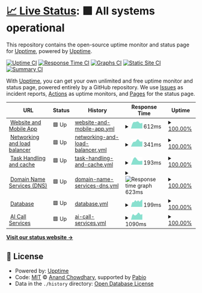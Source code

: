 # [📈 Live Status](https://demo.upptime.js.org): <!--live status--> **🟩 All systems operational**

This repository contains the open-source uptime monitor and status page for [Upptime](https://upptime.js.org), powered by [Upptime](https://github.com/upptime/upptime).

[![Uptime CI](https://github.com/Voice-Mate/status-page/workflows/Uptime%20CI/badge.svg)](https://github.com/Voice-Mate/status-page/actions?query=workflow%3A%22Uptime+CI%22)
[![Response Time CI](https://github.com/Voice-Mate/status-page/workflows/Response%20Time%20CI/badge.svg)](https://github.com/Voice-Mate/status-page/actions?query=workflow%3A%22Response+Time+CI%22)
[![Graphs CI](https://github.com/Voice-Mate/status-page/workflows/Graphs%20CI/badge.svg)](https://github.com/Voice-Mate/status-page/actions?query=workflow%3A%22Graphs+CI%22)
[![Static Site CI](https://github.com/Voice-Mate/status-page/workflows/Static%20Site%20CI/badge.svg)](https://github.com/Voice-Mate/status-page/actions?query=workflow%3A%22Static+Site+CI%22)
[![Summary CI](https://github.com/Voice-Mate/status-page/workflows/Summary%20CI/badge.svg)](https://github.com/Voice-Mate/status-page/actions?query=workflow%3A%22Summary+CI%22)

With [Upptime](https://upptime.js.org), you can get your own unlimited and free uptime monitor and status page, powered entirely by a GitHub repository. We use [Issues](https://github.com/upptime/upptime/issues) as incident reports, [Actions](https://github.com/Voice-Mate/status-page/actions) as uptime monitors, and [Pages](https://demo.upptime.js.org) for the status page.

<!--start: status pages-->
<!-- This summary is generated by Upptime (https://github.com/upptime/upptime) -->
<!-- Do not edit this manually, your changes will be overwritten -->
<!-- prettier-ignore -->
| URL | Status | History | Response Time | Uptime |
| --- | ------ | ------- | ------------- | ------ |
| <img alt="" src="https://icons.duckduckgo.com/ip3/prod-voicemate-backend.sou81r6ngg1is.eu-central-1.cs.amazonlightsail.com.ico" height="13"> [Website and Mobile App](https://prod-voicemate-backend.sou81r6ngg1is.eu-central-1.cs.amazonlightsail.com/fastapistatus) | 🟩 Up | [website-and-mobile-app.yml](https://github.com/Voice-Mate/status-page/commits/HEAD/history/website-and-mobile-app.yml) | <details><summary><img alt="Response time graph" src="./graphs/website-and-mobile-app/response-time-week.png" height="20"> 612ms</summary><br><a href="https://status.voicemate.nl/history/website-and-mobile-app"><img alt="Response time 612" src="https://img.shields.io/endpoint?url=https%3A%2F%2Fraw.githubusercontent.com%2FVoice-Mate%2Fstatus-page%2FHEAD%2Fapi%2Fwebsite-and-mobile-app%2Fresponse-time.json"></a><br><a href="https://status.voicemate.nl/history/website-and-mobile-app"><img alt="24-hour response time 612" src="https://img.shields.io/endpoint?url=https%3A%2F%2Fraw.githubusercontent.com%2FVoice-Mate%2Fstatus-page%2FHEAD%2Fapi%2Fwebsite-and-mobile-app%2Fresponse-time-day.json"></a><br><a href="https://status.voicemate.nl/history/website-and-mobile-app"><img alt="7-day response time 612" src="https://img.shields.io/endpoint?url=https%3A%2F%2Fraw.githubusercontent.com%2FVoice-Mate%2Fstatus-page%2FHEAD%2Fapi%2Fwebsite-and-mobile-app%2Fresponse-time-week.json"></a><br><a href="https://status.voicemate.nl/history/website-and-mobile-app"><img alt="30-day response time 612" src="https://img.shields.io/endpoint?url=https%3A%2F%2Fraw.githubusercontent.com%2FVoice-Mate%2Fstatus-page%2FHEAD%2Fapi%2Fwebsite-and-mobile-app%2Fresponse-time-month.json"></a><br><a href="https://status.voicemate.nl/history/website-and-mobile-app"><img alt="1-year response time 612" src="https://img.shields.io/endpoint?url=https%3A%2F%2Fraw.githubusercontent.com%2FVoice-Mate%2Fstatus-page%2FHEAD%2Fapi%2Fwebsite-and-mobile-app%2Fresponse-time-year.json"></a></details> | <details><summary><a href="https://status.voicemate.nl/history/website-and-mobile-app">100.00%</a></summary><a href="https://status.voicemate.nl/history/website-and-mobile-app"><img alt="All-time uptime 100.00%" src="https://img.shields.io/endpoint?url=https%3A%2F%2Fraw.githubusercontent.com%2FVoice-Mate%2Fstatus-page%2FHEAD%2Fapi%2Fwebsite-and-mobile-app%2Fuptime.json"></a><br><a href="https://status.voicemate.nl/history/website-and-mobile-app"><img alt="24-hour uptime 100.00%" src="https://img.shields.io/endpoint?url=https%3A%2F%2Fraw.githubusercontent.com%2FVoice-Mate%2Fstatus-page%2FHEAD%2Fapi%2Fwebsite-and-mobile-app%2Fuptime-day.json"></a><br><a href="https://status.voicemate.nl/history/website-and-mobile-app"><img alt="7-day uptime 100.00%" src="https://img.shields.io/endpoint?url=https%3A%2F%2Fraw.githubusercontent.com%2FVoice-Mate%2Fstatus-page%2FHEAD%2Fapi%2Fwebsite-and-mobile-app%2Fuptime-week.json"></a><br><a href="https://status.voicemate.nl/history/website-and-mobile-app"><img alt="30-day uptime 100.00%" src="https://img.shields.io/endpoint?url=https%3A%2F%2Fraw.githubusercontent.com%2FVoice-Mate%2Fstatus-page%2FHEAD%2Fapi%2Fwebsite-and-mobile-app%2Fuptime-month.json"></a><br><a href="https://status.voicemate.nl/history/website-and-mobile-app"><img alt="1-year uptime 100.00%" src="https://img.shields.io/endpoint?url=https%3A%2F%2Fraw.githubusercontent.com%2FVoice-Mate%2Fstatus-page%2FHEAD%2Fapi%2Fwebsite-and-mobile-app%2Fuptime-year.json"></a></details>
| <img alt="" src="https://icons.duckduckgo.com/ip3/prod-voicemate-backend.sou81r6ngg1is.eu-central-1.cs.amazonlightsail.com.ico" height="13"> [Networking and load balancer](http://prod-voicemate-backend.sou81r6ngg1is.eu-central-1.cs.amazonlightsail.com/healthcheck) | 🟩 Up | [networking-and-load-balancer.yml](https://github.com/Voice-Mate/status-page/commits/HEAD/history/networking-and-load-balancer.yml) | <details><summary><img alt="Response time graph" src="./graphs/networking-and-load-balancer/response-time-week.png" height="20"> 341ms</summary><br><a href="https://status.voicemate.nl/history/networking-and-load-balancer"><img alt="Response time 341" src="https://img.shields.io/endpoint?url=https%3A%2F%2Fraw.githubusercontent.com%2FVoice-Mate%2Fstatus-page%2FHEAD%2Fapi%2Fnetworking-and-load-balancer%2Fresponse-time.json"></a><br><a href="https://status.voicemate.nl/history/networking-and-load-balancer"><img alt="24-hour response time 341" src="https://img.shields.io/endpoint?url=https%3A%2F%2Fraw.githubusercontent.com%2FVoice-Mate%2Fstatus-page%2FHEAD%2Fapi%2Fnetworking-and-load-balancer%2Fresponse-time-day.json"></a><br><a href="https://status.voicemate.nl/history/networking-and-load-balancer"><img alt="7-day response time 341" src="https://img.shields.io/endpoint?url=https%3A%2F%2Fraw.githubusercontent.com%2FVoice-Mate%2Fstatus-page%2FHEAD%2Fapi%2Fnetworking-and-load-balancer%2Fresponse-time-week.json"></a><br><a href="https://status.voicemate.nl/history/networking-and-load-balancer"><img alt="30-day response time 341" src="https://img.shields.io/endpoint?url=https%3A%2F%2Fraw.githubusercontent.com%2FVoice-Mate%2Fstatus-page%2FHEAD%2Fapi%2Fnetworking-and-load-balancer%2Fresponse-time-month.json"></a><br><a href="https://status.voicemate.nl/history/networking-and-load-balancer"><img alt="1-year response time 341" src="https://img.shields.io/endpoint?url=https%3A%2F%2Fraw.githubusercontent.com%2FVoice-Mate%2Fstatus-page%2FHEAD%2Fapi%2Fnetworking-and-load-balancer%2Fresponse-time-year.json"></a></details> | <details><summary><a href="https://status.voicemate.nl/history/networking-and-load-balancer">100.00%</a></summary><a href="https://status.voicemate.nl/history/networking-and-load-balancer"><img alt="All-time uptime 100.00%" src="https://img.shields.io/endpoint?url=https%3A%2F%2Fraw.githubusercontent.com%2FVoice-Mate%2Fstatus-page%2FHEAD%2Fapi%2Fnetworking-and-load-balancer%2Fuptime.json"></a><br><a href="https://status.voicemate.nl/history/networking-and-load-balancer"><img alt="24-hour uptime 100.00%" src="https://img.shields.io/endpoint?url=https%3A%2F%2Fraw.githubusercontent.com%2FVoice-Mate%2Fstatus-page%2FHEAD%2Fapi%2Fnetworking-and-load-balancer%2Fuptime-day.json"></a><br><a href="https://status.voicemate.nl/history/networking-and-load-balancer"><img alt="7-day uptime 100.00%" src="https://img.shields.io/endpoint?url=https%3A%2F%2Fraw.githubusercontent.com%2FVoice-Mate%2Fstatus-page%2FHEAD%2Fapi%2Fnetworking-and-load-balancer%2Fuptime-week.json"></a><br><a href="https://status.voicemate.nl/history/networking-and-load-balancer"><img alt="30-day uptime 100.00%" src="https://img.shields.io/endpoint?url=https%3A%2F%2Fraw.githubusercontent.com%2FVoice-Mate%2Fstatus-page%2FHEAD%2Fapi%2Fnetworking-and-load-balancer%2Fuptime-month.json"></a><br><a href="https://status.voicemate.nl/history/networking-and-load-balancer"><img alt="1-year uptime 100.00%" src="https://img.shields.io/endpoint?url=https%3A%2F%2Fraw.githubusercontent.com%2FVoice-Mate%2Fstatus-page%2FHEAD%2Fapi%2Fnetworking-and-load-balancer%2Fuptime-year.json"></a></details>
| <img alt="" src="https://icons.duckduckgo.com/ip3/prod-voicemate-backend.sou81r6ngg1is.eu-central-1.cs.amazonlightsail.com.ico" height="13"> [Task Handling and cache](http://prod-voicemate-backend.sou81r6ngg1is.eu-central-1.cs.amazonlightsail.com/redisstatus) | 🟩 Up | [task-handling-and-cache.yml](https://github.com/Voice-Mate/status-page/commits/HEAD/history/task-handling-and-cache.yml) | <details><summary><img alt="Response time graph" src="./graphs/task-handling-and-cache/response-time-week.png" height="20"> 193ms</summary><br><a href="https://status.voicemate.nl/history/task-handling-and-cache"><img alt="Response time 193" src="https://img.shields.io/endpoint?url=https%3A%2F%2Fraw.githubusercontent.com%2FVoice-Mate%2Fstatus-page%2FHEAD%2Fapi%2Ftask-handling-and-cache%2Fresponse-time.json"></a><br><a href="https://status.voicemate.nl/history/task-handling-and-cache"><img alt="24-hour response time 193" src="https://img.shields.io/endpoint?url=https%3A%2F%2Fraw.githubusercontent.com%2FVoice-Mate%2Fstatus-page%2FHEAD%2Fapi%2Ftask-handling-and-cache%2Fresponse-time-day.json"></a><br><a href="https://status.voicemate.nl/history/task-handling-and-cache"><img alt="7-day response time 193" src="https://img.shields.io/endpoint?url=https%3A%2F%2Fraw.githubusercontent.com%2FVoice-Mate%2Fstatus-page%2FHEAD%2Fapi%2Ftask-handling-and-cache%2Fresponse-time-week.json"></a><br><a href="https://status.voicemate.nl/history/task-handling-and-cache"><img alt="30-day response time 193" src="https://img.shields.io/endpoint?url=https%3A%2F%2Fraw.githubusercontent.com%2FVoice-Mate%2Fstatus-page%2FHEAD%2Fapi%2Ftask-handling-and-cache%2Fresponse-time-month.json"></a><br><a href="https://status.voicemate.nl/history/task-handling-and-cache"><img alt="1-year response time 193" src="https://img.shields.io/endpoint?url=https%3A%2F%2Fraw.githubusercontent.com%2FVoice-Mate%2Fstatus-page%2FHEAD%2Fapi%2Ftask-handling-and-cache%2Fresponse-time-year.json"></a></details> | <details><summary><a href="https://status.voicemate.nl/history/task-handling-and-cache">100.00%</a></summary><a href="https://status.voicemate.nl/history/task-handling-and-cache"><img alt="All-time uptime 100.00%" src="https://img.shields.io/endpoint?url=https%3A%2F%2Fraw.githubusercontent.com%2FVoice-Mate%2Fstatus-page%2FHEAD%2Fapi%2Ftask-handling-and-cache%2Fuptime.json"></a><br><a href="https://status.voicemate.nl/history/task-handling-and-cache"><img alt="24-hour uptime 100.00%" src="https://img.shields.io/endpoint?url=https%3A%2F%2Fraw.githubusercontent.com%2FVoice-Mate%2Fstatus-page%2FHEAD%2Fapi%2Ftask-handling-and-cache%2Fuptime-day.json"></a><br><a href="https://status.voicemate.nl/history/task-handling-and-cache"><img alt="7-day uptime 100.00%" src="https://img.shields.io/endpoint?url=https%3A%2F%2Fraw.githubusercontent.com%2FVoice-Mate%2Fstatus-page%2FHEAD%2Fapi%2Ftask-handling-and-cache%2Fuptime-week.json"></a><br><a href="https://status.voicemate.nl/history/task-handling-and-cache"><img alt="30-day uptime 100.00%" src="https://img.shields.io/endpoint?url=https%3A%2F%2Fraw.githubusercontent.com%2FVoice-Mate%2Fstatus-page%2FHEAD%2Fapi%2Ftask-handling-and-cache%2Fuptime-month.json"></a><br><a href="https://status.voicemate.nl/history/task-handling-and-cache"><img alt="1-year uptime 100.00%" src="https://img.shields.io/endpoint?url=https%3A%2F%2Fraw.githubusercontent.com%2FVoice-Mate%2Fstatus-page%2FHEAD%2Fapi%2Ftask-handling-and-cache%2Fuptime-year.json"></a></details>
| <img alt="" src="https://icons.duckduckgo.com/ip3/voicemate.nl.ico" height="13"> [Domain Name Services (DNS)](https://voicemate.nl) | 🟩 Up | [domain-name-services-dns.yml](https://github.com/Voice-Mate/status-page/commits/HEAD/history/domain-name-services-dns.yml) | <details><summary><img alt="Response time graph" src="./graphs/domain-name-services-dns/response-time-week.png" height="20"> 623ms</summary><br><a href="https://status.voicemate.nl/history/domain-name-services-dns"><img alt="Response time 623" src="https://img.shields.io/endpoint?url=https%3A%2F%2Fraw.githubusercontent.com%2FVoice-Mate%2Fstatus-page%2FHEAD%2Fapi%2Fdomain-name-services-dns%2Fresponse-time.json"></a><br><a href="https://status.voicemate.nl/history/domain-name-services-dns"><img alt="24-hour response time 623" src="https://img.shields.io/endpoint?url=https%3A%2F%2Fraw.githubusercontent.com%2FVoice-Mate%2Fstatus-page%2FHEAD%2Fapi%2Fdomain-name-services-dns%2Fresponse-time-day.json"></a><br><a href="https://status.voicemate.nl/history/domain-name-services-dns"><img alt="7-day response time 623" src="https://img.shields.io/endpoint?url=https%3A%2F%2Fraw.githubusercontent.com%2FVoice-Mate%2Fstatus-page%2FHEAD%2Fapi%2Fdomain-name-services-dns%2Fresponse-time-week.json"></a><br><a href="https://status.voicemate.nl/history/domain-name-services-dns"><img alt="30-day response time 623" src="https://img.shields.io/endpoint?url=https%3A%2F%2Fraw.githubusercontent.com%2FVoice-Mate%2Fstatus-page%2FHEAD%2Fapi%2Fdomain-name-services-dns%2Fresponse-time-month.json"></a><br><a href="https://status.voicemate.nl/history/domain-name-services-dns"><img alt="1-year response time 623" src="https://img.shields.io/endpoint?url=https%3A%2F%2Fraw.githubusercontent.com%2FVoice-Mate%2Fstatus-page%2FHEAD%2Fapi%2Fdomain-name-services-dns%2Fresponse-time-year.json"></a></details> | <details><summary><a href="https://status.voicemate.nl/history/domain-name-services-dns">100.00%</a></summary><a href="https://status.voicemate.nl/history/domain-name-services-dns"><img alt="All-time uptime 100.00%" src="https://img.shields.io/endpoint?url=https%3A%2F%2Fraw.githubusercontent.com%2FVoice-Mate%2Fstatus-page%2FHEAD%2Fapi%2Fdomain-name-services-dns%2Fuptime.json"></a><br><a href="https://status.voicemate.nl/history/domain-name-services-dns"><img alt="24-hour uptime 100.00%" src="https://img.shields.io/endpoint?url=https%3A%2F%2Fraw.githubusercontent.com%2FVoice-Mate%2Fstatus-page%2FHEAD%2Fapi%2Fdomain-name-services-dns%2Fuptime-day.json"></a><br><a href="https://status.voicemate.nl/history/domain-name-services-dns"><img alt="7-day uptime 100.00%" src="https://img.shields.io/endpoint?url=https%3A%2F%2Fraw.githubusercontent.com%2FVoice-Mate%2Fstatus-page%2FHEAD%2Fapi%2Fdomain-name-services-dns%2Fuptime-week.json"></a><br><a href="https://status.voicemate.nl/history/domain-name-services-dns"><img alt="30-day uptime 100.00%" src="https://img.shields.io/endpoint?url=https%3A%2F%2Fraw.githubusercontent.com%2FVoice-Mate%2Fstatus-page%2FHEAD%2Fapi%2Fdomain-name-services-dns%2Fuptime-month.json"></a><br><a href="https://status.voicemate.nl/history/domain-name-services-dns"><img alt="1-year uptime 100.00%" src="https://img.shields.io/endpoint?url=https%3A%2F%2Fraw.githubusercontent.com%2FVoice-Mate%2Fstatus-page%2FHEAD%2Fapi%2Fdomain-name-services-dns%2Fuptime-year.json"></a></details>
| <img alt="" src="https://icons.duckduckgo.com/ip3/prod-voicemate-backend.sou81r6ngg1is.eu-central-1.cs.amazonlightsail.com.ico" height="13"> [Database](http://prod-voicemate-backend.sou81r6ngg1is.eu-central-1.cs.amazonlightsail.com/redisstatus) | 🟩 Up | [database.yml](https://github.com/Voice-Mate/status-page/commits/HEAD/history/database.yml) | <details><summary><img alt="Response time graph" src="./graphs/database/response-time-week.png" height="20"> 199ms</summary><br><a href="https://status.voicemate.nl/history/database"><img alt="Response time 199" src="https://img.shields.io/endpoint?url=https%3A%2F%2Fraw.githubusercontent.com%2FVoice-Mate%2Fstatus-page%2FHEAD%2Fapi%2Fdatabase%2Fresponse-time.json"></a><br><a href="https://status.voicemate.nl/history/database"><img alt="24-hour response time 199" src="https://img.shields.io/endpoint?url=https%3A%2F%2Fraw.githubusercontent.com%2FVoice-Mate%2Fstatus-page%2FHEAD%2Fapi%2Fdatabase%2Fresponse-time-day.json"></a><br><a href="https://status.voicemate.nl/history/database"><img alt="7-day response time 199" src="https://img.shields.io/endpoint?url=https%3A%2F%2Fraw.githubusercontent.com%2FVoice-Mate%2Fstatus-page%2FHEAD%2Fapi%2Fdatabase%2Fresponse-time-week.json"></a><br><a href="https://status.voicemate.nl/history/database"><img alt="30-day response time 199" src="https://img.shields.io/endpoint?url=https%3A%2F%2Fraw.githubusercontent.com%2FVoice-Mate%2Fstatus-page%2FHEAD%2Fapi%2Fdatabase%2Fresponse-time-month.json"></a><br><a href="https://status.voicemate.nl/history/database"><img alt="1-year response time 199" src="https://img.shields.io/endpoint?url=https%3A%2F%2Fraw.githubusercontent.com%2FVoice-Mate%2Fstatus-page%2FHEAD%2Fapi%2Fdatabase%2Fresponse-time-year.json"></a></details> | <details><summary><a href="https://status.voicemate.nl/history/database">100.00%</a></summary><a href="https://status.voicemate.nl/history/database"><img alt="All-time uptime 100.00%" src="https://img.shields.io/endpoint?url=https%3A%2F%2Fraw.githubusercontent.com%2FVoice-Mate%2Fstatus-page%2FHEAD%2Fapi%2Fdatabase%2Fuptime.json"></a><br><a href="https://status.voicemate.nl/history/database"><img alt="24-hour uptime 100.00%" src="https://img.shields.io/endpoint?url=https%3A%2F%2Fraw.githubusercontent.com%2FVoice-Mate%2Fstatus-page%2FHEAD%2Fapi%2Fdatabase%2Fuptime-day.json"></a><br><a href="https://status.voicemate.nl/history/database"><img alt="7-day uptime 100.00%" src="https://img.shields.io/endpoint?url=https%3A%2F%2Fraw.githubusercontent.com%2FVoice-Mate%2Fstatus-page%2FHEAD%2Fapi%2Fdatabase%2Fuptime-week.json"></a><br><a href="https://status.voicemate.nl/history/database"><img alt="30-day uptime 100.00%" src="https://img.shields.io/endpoint?url=https%3A%2F%2Fraw.githubusercontent.com%2FVoice-Mate%2Fstatus-page%2FHEAD%2Fapi%2Fdatabase%2Fuptime-month.json"></a><br><a href="https://status.voicemate.nl/history/database"><img alt="1-year uptime 100.00%" src="https://img.shields.io/endpoint?url=https%3A%2F%2Fraw.githubusercontent.com%2FVoice-Mate%2Fstatus-page%2FHEAD%2Fapi%2Fdatabase%2Fuptime-year.json"></a></details>
| <img alt="" src="https://icons.duckduckgo.com/ip3/status.vapi.ai.ico" height="13"> [AI Call Services](https://status.vapi.ai) | 🟩 Up | [ai-call-services.yml](https://github.com/Voice-Mate/status-page/commits/HEAD/history/ai-call-services.yml) | <details><summary><img alt="Response time graph" src="./graphs/ai-call-services/response-time-week.png" height="20"> 1090ms</summary><br><a href="https://status.voicemate.nl/history/ai-call-services"><img alt="Response time 1090" src="https://img.shields.io/endpoint?url=https%3A%2F%2Fraw.githubusercontent.com%2FVoice-Mate%2Fstatus-page%2FHEAD%2Fapi%2Fai-call-services%2Fresponse-time.json"></a><br><a href="https://status.voicemate.nl/history/ai-call-services"><img alt="24-hour response time 1090" src="https://img.shields.io/endpoint?url=https%3A%2F%2Fraw.githubusercontent.com%2FVoice-Mate%2Fstatus-page%2FHEAD%2Fapi%2Fai-call-services%2Fresponse-time-day.json"></a><br><a href="https://status.voicemate.nl/history/ai-call-services"><img alt="7-day response time 1090" src="https://img.shields.io/endpoint?url=https%3A%2F%2Fraw.githubusercontent.com%2FVoice-Mate%2Fstatus-page%2FHEAD%2Fapi%2Fai-call-services%2Fresponse-time-week.json"></a><br><a href="https://status.voicemate.nl/history/ai-call-services"><img alt="30-day response time 1090" src="https://img.shields.io/endpoint?url=https%3A%2F%2Fraw.githubusercontent.com%2FVoice-Mate%2Fstatus-page%2FHEAD%2Fapi%2Fai-call-services%2Fresponse-time-month.json"></a><br><a href="https://status.voicemate.nl/history/ai-call-services"><img alt="1-year response time 1090" src="https://img.shields.io/endpoint?url=https%3A%2F%2Fraw.githubusercontent.com%2FVoice-Mate%2Fstatus-page%2FHEAD%2Fapi%2Fai-call-services%2Fresponse-time-year.json"></a></details> | <details><summary><a href="https://status.voicemate.nl/history/ai-call-services">100.00%</a></summary><a href="https://status.voicemate.nl/history/ai-call-services"><img alt="All-time uptime 100.00%" src="https://img.shields.io/endpoint?url=https%3A%2F%2Fraw.githubusercontent.com%2FVoice-Mate%2Fstatus-page%2FHEAD%2Fapi%2Fai-call-services%2Fuptime.json"></a><br><a href="https://status.voicemate.nl/history/ai-call-services"><img alt="24-hour uptime 100.00%" src="https://img.shields.io/endpoint?url=https%3A%2F%2Fraw.githubusercontent.com%2FVoice-Mate%2Fstatus-page%2FHEAD%2Fapi%2Fai-call-services%2Fuptime-day.json"></a><br><a href="https://status.voicemate.nl/history/ai-call-services"><img alt="7-day uptime 100.00%" src="https://img.shields.io/endpoint?url=https%3A%2F%2Fraw.githubusercontent.com%2FVoice-Mate%2Fstatus-page%2FHEAD%2Fapi%2Fai-call-services%2Fuptime-week.json"></a><br><a href="https://status.voicemate.nl/history/ai-call-services"><img alt="30-day uptime 100.00%" src="https://img.shields.io/endpoint?url=https%3A%2F%2Fraw.githubusercontent.com%2FVoice-Mate%2Fstatus-page%2FHEAD%2Fapi%2Fai-call-services%2Fuptime-month.json"></a><br><a href="https://status.voicemate.nl/history/ai-call-services"><img alt="1-year uptime 100.00%" src="https://img.shields.io/endpoint?url=https%3A%2F%2Fraw.githubusercontent.com%2FVoice-Mate%2Fstatus-page%2FHEAD%2Fapi%2Fai-call-services%2Fuptime-year.json"></a></details>

<!--end: status pages-->

[**Visit our status website →**](https://demo.upptime.js.org)

## 📄 License

- Powered by: [Upptime](https://github.com/upptime/upptime)
- Code: [MIT](./LICENSE) © [Anand Chowdhary](https://anandchowdhary.com), supported by [Pabio](https://pabio.com)
- Data in the `./history` directory: [Open Database License](https://opendatacommons.org/licenses/odbl/1-0/)

